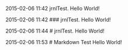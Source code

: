 2015-02-06 11:42 jrnlTest.
Hello World!

2015-02-06 11:42 ### jrnlTest.
Hello World!

2015-02-06 11:44 # jrnlTest.
Hello World!

2015-02-06 11:53 # Markdown Test
Hello World!
